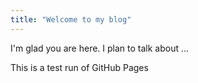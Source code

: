 ```yaml
---
title: "Welcome to my blog"
---
```


I'm glad you are here. I plan to talk about ...

This is a test run of GitHub Pages
